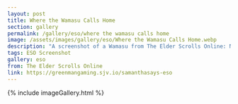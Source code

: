 ```yaml
---
layout: post
title: Where the Wamasu Calls Home
section: gallery
permalink: /gallery/eso/where the wamasu calls home
image: /assets/images/gallery/eso/Where the Wamasu Calls Home.webp
description: "A screenshot of a Wamasu from The Elder Scrolls Online: Necrom, taken by Samantha Says."
tags: ESO Screenshot
gallery: eso
from: The Elder Scrolls Online
link: https://greenmangaming.sjv.io/samanthasays-eso
---
```

{% include imageGallery.html %}